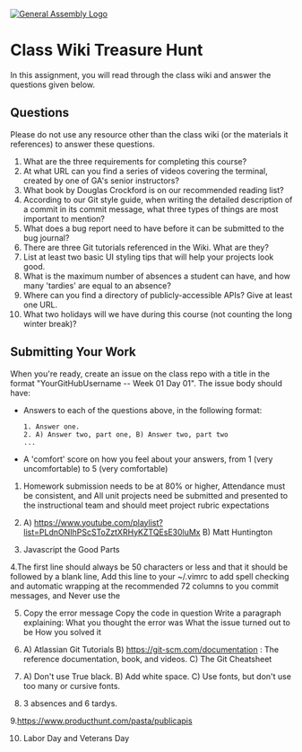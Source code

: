 [![General Assembly Logo](https://camo.githubusercontent.com/1a91b05b8f4d44b5bbfb83abac2b0996d8e26c92/687474703a2f2f692e696d6775722e636f6d2f6b6538555354712e706e67)](https://generalassemb.ly/education/web-development-immersive)

# Class Wiki Treasure Hunt

In this assignment, you will read through the class wiki and answer the
questions given below.

## Questions

Please do not use any resource other than the class wiki
(or the materials it references)
to answer these questions.

1.  What are the three requirements for completing this course?
2.  At what URL can you find a series of videos covering the terminal, created
    by one of GA's senior instructors?
3.  What book by Douglas Crockford is on our recommended reading list?
4.  According to our Git style guide, when writing the detailed description of
    a commit in its commit message, what three types of things are most
    important to mention?
5.  What does a bug report need to have before it can be submitted to the bug
    journal?
6.  There are three Git tutorials referenced in the Wiki. What are they?
7.  List at least two basic UI styling tips that will help your projects
    look good.
8.  What is the maximum number of absences a student can have, and how many
    'tardies' are equal to an absence?
9.  Where can you find a directory of publicly-accessible APIs?
    Give at least one URL.
10. What two holidays will we have during this course (not counting the long
    winter break)?

## Submitting Your Work

When you're ready, create an issue on the class repo with
a title in the format "YourGitHubUsername -- Week 01 Day 01".
The issue body should have:

-   Answers to each of the questions above, in the following format:

    ```text
    1. Answer one.
    2. A) Answer two, part one, B) Answer two, part two
    ...
    ```

-   A 'comfort' score on how you feel about your answers, from 1 (very
    uncomfortable) to 5 (very comfortable)


1. Homework submission needs to be at 80% or higher, Attendance must be consistent, and All unit projects need be submitted and presented to the instructional team and should meet project rubric expectations

2.  A) https://www.youtube.com/playlist?list=PLdnONIhPScSToZztXRHyKZTQEsE30luMx
B) Matt Huntington

3. Javascript the Good Parts

4.The first line should always be 50 characters or less and that it should be followed by a blank line, 
Add this line to your ~/.vimrc to add spell checking and automatic wrapping at the recommended 72 columns to you commit messages, 
and Never use the 

5. Copy the error message
Copy the code in question
Write a paragraph explaining:
What you thought the error was
What the issue turned out to be
How you solved it

6. A) Atlassian Git Tutorials B) https://git-scm.com/documentation : The reference documentation, book, and videos. C) The Git Cheatsheet 

7. A) Don't use True black. B) Add white space. C) Use fonts, but don't use too many or cursive fonts.


8. 3 absences and 6 tardys.


9.https://www.producthunt.com/pasta/publicapis


10. Labor Day and Veterans Day 

